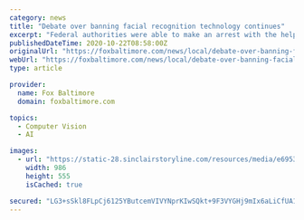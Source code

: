 ```yaml
---
category: news
title: "Debate over banning facial recognition technology continues"
excerpt: "Federal authorities were able to make an arrest with the help of facial recognition technology. Yet some at Baltimore City Hall are pushing to ban it. Shortly after city leaders debated whether to ban facial recognition technology,"
publishedDateTime: 2020-10-22T08:58:00Z
originalUrl: "https://foxbaltimore.com/news/local/debate-over-banning-facial-recognition-technology-continues"
webUrl: "https://foxbaltimore.com/news/local/debate-over-banning-facial-recognition-technology-continues"
type: article

provider:
  name: Fox Baltimore
  domain: foxbaltimore.com

topics:
  - Computer Vision
  - AI

images:
  - url: "https://static-28.sinclairstoryline.com/resources/media/e695342f-3f53-48c7-b5fa-2e9701a5f780-large16x9_DFGVGHBJHKL.PNG?1603357023547"
    width: 986
    height: 555
    isCached: true

secured: "LG3+sSkl8FLpCj6125YButcemVIVYNprKIwSQkt+9F3VYGHj9mIx6aLiCfUA1GxayuaU0mUj1v9LnPJktNiF8iDPKwXItaHXbe5qBhBiOIGHE3hCxEiAKJuUAK7trsuEAv+DXpseylN9ujtivy8RFzUVjT/DSOYowivE9nNI2HSksPmKkOvc+2Mk2mSuV62905Je56LbMerQbc5iYLipwT3IUb4M8uT6XZN6LSwYfDVSB9aZQkre/aRiS6in11V10nl+zQAj8vTcV/Nu6kh5Yrwt8bFT1IiUAQD/hl0x6pF9ISDBTSF2WrNZproc3KGUBAHCbsXMQ8Y2uu9b6c81wLvwqVCg0IVI15bYHlTPl8s=;bOsI9x+dyZFfSlhV1mDftw=="
---
```


